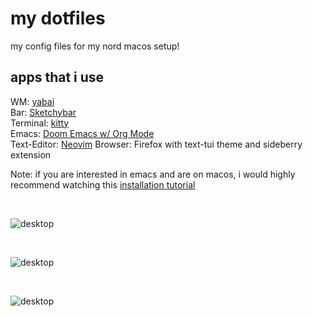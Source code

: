 # my dotfiles

my config files for my nord macos setup!
<br>

## apps that i use
WM: [yabai](https://github.com/koekeishiya/yabai) <br>
Bar: [Sketchybar](https://github.com/FelixKratz/SketchyBar) <br>
Terminal: [kitty](https://sw.kovidgoyal.net/kitty/) <br>
Emacs: [Doom Emacs w/ Org Mode](https://github.com/doomemacs/doomemacs)  <br>
Text-Editor: [Neovim](https://github.com/neovim/neovim)
Browser: Firefox with text-tui theme and sideberry extension <br>


Note: if you are interested in emacs and are on macos, i would highly recommend watching this [installation tutorial](https://www.youtube.com/watch?v=A6SxH9lUWV0&t=498s&pp=ygUVZG9vbSBlbWFjcyBwbHVzIG1hY29z) 

<br>

![desktop](screenshots/desktop.png)

<br>

![desktop](screenshots/firefox.png)

<br>

![desktop](screenshots/workflow.png)
